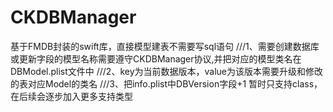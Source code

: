 # CKDBManager
基于FMDB封装的swift库，直接模型建表不需要写sql语句
    ///1、需要创建数据库或更新字段的模型名称需要遵守CKDBManager协议,并把对应的模型类名在DBModel.plist文件中
    ///2、key为当前数据版本，value为该版本需要升级和修改的表对应Model的类名
    ///3、把info.plist中DBVersion字段+1
    暂时只支持class，在后续会逐步加入更多支持类型
